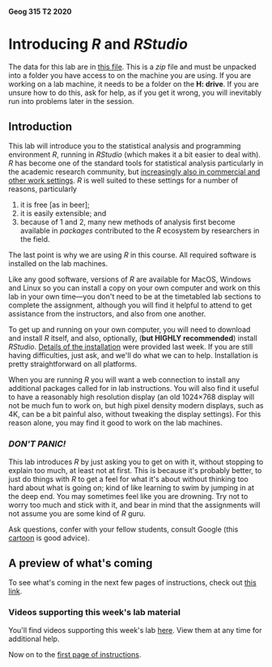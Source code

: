 #### Geog 315 T2 2020
# Introducing *R* and *RStudio*
The data for this lab are in [this file](data.zip?raw=true). This is a *zip* file and must be unpacked into a folder you have access to on the machine you are using. If you are working on a lab machine, it needs to be a folder on the **H: drive**. If you are unsure how to do this, ask for help, as if you get it wrong, you will inevitably run into problems later in the session.

## Introduction
This lab will introduce you to the statistical analysis and programming environment *R*, running in *RStudio* (which makes it a bit easier to deal with). *R* has become one of the standard tools for statistical analysis particularly in the academic research community, but [increasingly also in commercial and other work settings](https://statfr.blogspot.com/2018/08/r-generation-story-of-statistical.html). *R* is well suited to these settings for a number of reasons, particularly

1. it is free [as in beer];
2. it is easily extensible; and
3. because of 1 and 2, many new methods of analysis first become available in *packages* contributed to the *R* ecosystem by researchers in the field.

The last point is why we are using *R* in this course. All required software is installed on the lab machines.

Like any good software, versions of *R* are available for MacOS, Windows and Linux so you can install a copy on your own computer and work on this lab in your own time&mdash;you don't need to be at the timetabled lab sections to complete the assignment, although you will find it helpful to attend to get assistance from the instructors, and also from one another.

To get up and running on your own computer, you will need to download and install *R* itself, and also, optionally, (**but HIGHLY recommended**) install *RStudio*. [Details of the installation](../week-01/README.md) were provided last week. If you are still having difficulties, just ask, and we'll do what we can to help. Installation is pretty straightforward on all platforms.

When you are running *R* you will want a web connection to install any additional packages called for in lab instructions. You will also find it useful to have a reasonably high resolution display (an old 1024&times;768 display will not be much fun to work on, but high pixel density modern displays, such as 4K, can be a bit painful also, without tweaking the display settings). For this reason alone, you may find it good to work on the lab machines.

### *DON'T PANIC!*
This lab introduces *R* by just asking you to get on with it, without stopping to explain too much, at least not at first. This is because it's probably better, to just do things with *R* to get a feel for what it's about without thinking too hard about what is going on; kind of like learning to swim by jumping in at the deep end. You may sometimes feel like you are drowning. Try not to worry too much and stick with it, and bear in mind that the assignments will not assume you are some kind of *R* guru.

Ask questions, confer with your fellow students, consult Google (this [cartoon](https://xkcd.com/627/) is good advice).

## A preview of what's coming
To see what's coming in the next few pages of instructions, check out [this link](https://southosullivan.com/geog315/labs/lab-02-introducing-r-and-rstudio.html).

### Videos supporting this week's lab material
You'll find videos supporting this week's lab [here](https://southosullivan.com/geog315/video/week-02-lab/). View them at any time for additional help.

Now on to the [first page of instructions](introducing-r-and-rstudio-01-overview-of-rstudio.md).
